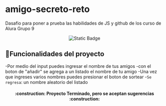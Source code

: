 # amigo-secreto-reto
Dasafio para poner a prueba las habilidades de JS y github de los curso de Alura Grupo 9

<p align="center">
<img alt="Static Badge" src="https://img.shields.io/badge/estatus-Terminado-verde?style=flat&color=green">

</p>

## :hammer:Funcionalidades del proyecto
-Por medio del input puedes ingresar el nombre de tus amigos
-con el boton de "añadir" se agrega a un listado el nombre de tu amigo
-Una vez que ingreses varios nombres puedes presionar el boton de sortear
-`Se regresa`: un nombre aleatorio del listado 

<h4 align="center">
:construction: Proyecto Terminado, pero se aceptan sugerencias :construction:
</h4>